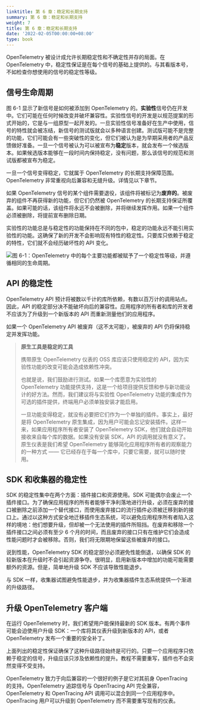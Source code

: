 ```yaml
---
linktitle: 第 6 章：稳定和长期支持
summary: 第 6 章：稳定和长期支持
weight: 7
title: 第 6 章：稳定和长期支持
date: '2022-02-05T00:00:00+08:00'
type: book
---
```


OpenTelemetry 被设计成允许长期稳定性和不确定性并存的局面。在 OpenTelemetry 中，稳定性保证是在每个信号的基础上提供的。与其看版本号，不如检查你想使用的信号的稳定性等级。

## 信号生命周期

图 6-1 显示了新信号是如何被添加到 OpenTelemetry 的。**实验性**信号仍在开发中。它们可能在任何时候改变并破坏兼容性。实验性信号的开发是以规范提案的形式开始的，它是与一组原型一起开发的。一旦实验性信号准备好在生产中使用，信号的特性就会被冻结，新信号的测试版就会以多种语言创建。测试版可能不是完整的功能，它们可能会有一些突破性的变化，但它们被认为是为早期采用者的产品反馈做好准备。一旦一个信号被认为可以被宣布为**稳定**版本，就会发布一个候选版本。如果候选版本能够在一段时间内保持稳定，没有问题，那么该信号的规范和测试版都被宣布为稳定。

一旦一个信号变得稳定，它就属于 OpenTelemetry 的长期支持保障范围。OpenTelemetry 非常重视向后兼容和无缝升级。详情见以下章节。

如果 OpenTelemetry 信号的某个组件需要退役，该组件将被标记为**废弃的**。被废弃的组件不再获得新的功能，但它们仍然被 OpenTelemetry 的长期支持保证所覆盖。如果可能的话，该组件将永远不会被删除，并将继续发挥作用。如果一个组件必须被删除，将提前宣布删除日期。

实验性的功能总是与稳定性的功能保持在不同的包中，稳定的功能永远不能引用实验性的功能。这确保了新的开发不会影响现有特性的稳定性。只要库只依赖于稳定的特性，它们就不会经历破坏性的 API 变化。

![图 6-1：OpenTelemetry 中的每个主要功能都被赋予了一个稳定性等级，并遵循相同的生命周期。](../images/f6-1.png "图 6-1：OpenTelemetry 中的每个主要功能都被赋予了一个稳定性等级，并遵循相同的生命周期。")

## API 的稳定性

OpenTelemetry API 预计将被数以千计的库所依赖，有数以百万计的调用站点。因此，API 的稳定部分决不能破坏向后的兼容性。应用程序的所有者和库的开发者不应该为了升级到一个新版本的 API 而重新测量他们的应用程序。

如果一个 OpenTelemetry API 被废弃（这不太可能），被废弃的 API 仍将保持稳定并发挥功能。

> **原生工具是稳定的工具**
>
> 携带原生 OpenTelemetry 仪表的 OSS 库应该只使用稳定的 API，因为实验性功能的改变可能会造成依赖性冲突。
>
> 也就是说，我们鼓励进行测试。如果一个库愿意为实验性的 OpenTelemetry 功能提供支持，这是一个给项目提供反馈和参与新功能设计的好方法。然而，我们建议将与实验性 OpenTelemetry 功能的集成作为可选的插件提供，终端用户必须单独安装才能启用。
>
> 一旦功能变得稳定，就没有必要把它们作为一个单独的插件。事实上，最好是将 OpenTelemetry 原生集成，因为用户可能会忘记安装插件。这样一来，如果应用程序所有者安装了 OpenTelemetry SDK，他们就会自动开始接收来自每个库的数据。如果没有安装 SDK，API 的调用就没有意义了。原生仪表是我们希望 OpenTelemetry 能够简化应用程序所有者的观察能力的一种方式 —— 它已经存在于每一个库中，只要它需要，就可以随时使用。

## SDK 和收集器的稳定性

SDK 的稳定性集中在两个方面：插件接口和资源使用。SDK 可能偶尔会废止一个插件接口。为了确保应用程序的所有者能够干净利落地进行升级，必须在废弃的接口被删除之前添加一个替代接口，而使用废弃接口的流行插件必须被迁移到新的接口上。通过以这种方式安全地迁移插件生态系统，可以避免应用程序所有者陷入这样的境地：他们想要升级，但却被一个无法使用的插件所阻挡。在废弃和移除一个插件接口之间必须有至少 6 个月的时间，而且废弃的接口只有在维护它们会造成性能问题时才会被移除。否则，我们将无限期地保留这些被废弃的接口。

说到性能，OpenTelemetry SDK 的稳定部分必须避免性能倒退，以确保 SDK 的较新版本在升级时不会引起资源争夺。很明显，启用新版本中增加的功能可能需要额外的资源。但是，简单地升级 SDK 不应该导致性能退步。

与 SDK 一样，收集器试图避免性能退步，并为收集器插件生态系统提供一个渐进的升级路径。

## 升级 OpenTelemetry 客户端

在运行 OpenTelemetry 时，我们希望用户能保持最新的 SDK 版本。有两个事件可能会迫使用户升级 SDK：一个库将其仪表升级到新版本的 API，或者 OpenTelemetry 发布一个重要的安全补丁。

上面列出的稳定性保证确保了这种升级路径始终是可行的。只要一个应用程序只依赖于稳定的信号，升级应该只涉及依赖性的提升。教程不需要重写，插件也不会突然变得不受支持。

OpenTelemetry 致力于向后兼容的一个很好的例子是它对其前身 OpenTracing 的支持。OpenTelemetry 追踪信号与 OpenTracing API 完全兼容，OpenTelemetry 和 OpenTracing API 调用可以混合到同一个应用程序中。OpenTracing 用户可以升级到 OpenTelemetry 而不需要重写现有的仪表。
